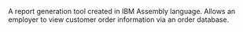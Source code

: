 A report generation tool created in IBM Assembly language. Allows an employer to view customer order information via an order database.
